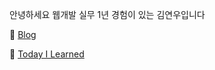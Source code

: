 안녕하세요 웹개발 실무 1년 경험이 있는 김연우입니다

📰 [Blog](https://kyucumber.tistory.com/)

📕 [Today I Learned](https://velog.io/@kyukim)
